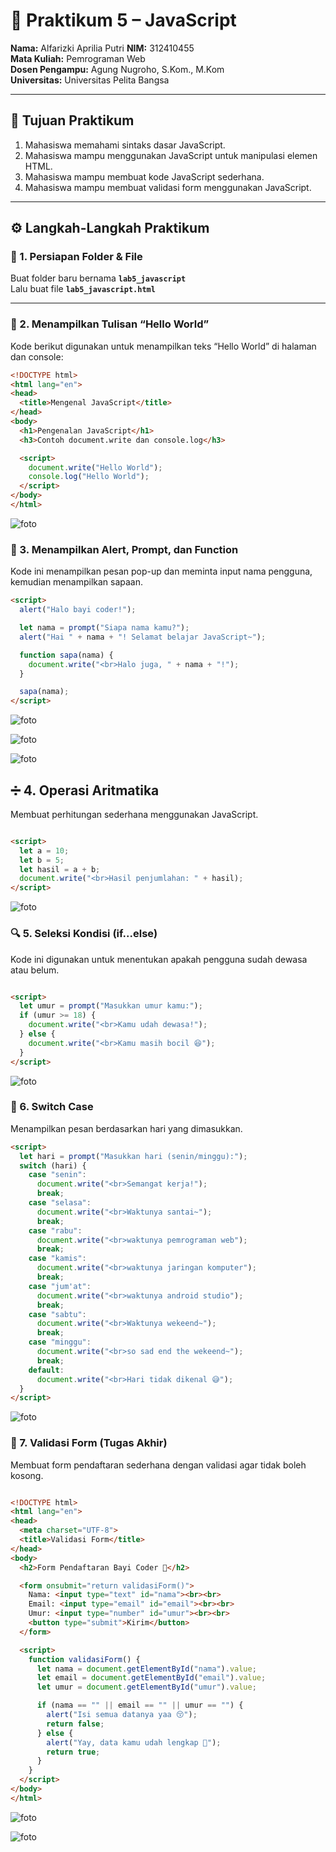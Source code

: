 # 🧾 Praktikum 5 – JavaScript

**Nama:** Alfarizki Aprilia Putri
**NIM:** 312410455  
**Mata Kuliah:** Pemrograman Web  
**Dosen Pengampu:** Agung Nugroho, S.Kom., M.Kom  
**Universitas:** Universitas Pelita Bangsa  

---

## 🎯 Tujuan Praktikum
1. Mahasiswa memahami sintaks dasar JavaScript.  
2. Mahasiswa mampu menggunakan JavaScript untuk manipulasi elemen HTML.  
3. Mahasiswa mampu membuat kode JavaScript sederhana.  
4. Mahasiswa mampu membuat validasi form menggunakan JavaScript.  

---

## ⚙️ Langkah-Langkah Praktikum

### 🧩 1. Persiapan Folder & File
Buat folder baru bernama **`lab5_javascript`**  
Lalu buat file **`lab5_javascript.html`**

---

### 🍼 2. Menampilkan Tulisan “Hello World”
Kode berikut digunakan untuk menampilkan teks “Hello World” di halaman dan console:

```html
<!DOCTYPE html>
<html lang="en">
<head>
  <title>Mengenal JavaScript</title>
</head>
<body>
  <h1>Pengenalan JavaScript</h1>
  <h3>Contoh document.write dan console.log</h3>

  <script>
    document.write("Hello World");
    console.log("Hello World");
  </script>
</body>
</html>

```

![foto](https://github.com/aprilia55/Lab5web/blob/e54e0cd9f7f5b01b650ae5055abc718d06dd3e21/hello%20world.png)

### 💬 3. Menampilkan Alert, Prompt, dan Function

Kode ini menampilkan pesan pop-up dan meminta input nama pengguna, kemudian menampilkan sapaan.

```html
<script>
  alert("Halo bayi coder!");

  let nama = prompt("Siapa nama kamu?");
  alert("Hai " + nama + "! Selamat belajar JavaScript~");

  function sapa(nama) {
    document.write("<br>Halo juga, " + nama + "!");
  }

  sapa(nama);
</script>

```
![foto](https://github.com/aprilia55/Lab5web/blob/e54e0cd9f7f5b01b650ae5055abc718d06dd3e21/pop%20up%201.png)

![foto](https://github.com/aprilia55/Lab5web/blob/e54e0cd9f7f5b01b650ae5055abc718d06dd3e21/pop%20up2.png)

![foto](https://github.com/aprilia55/Lab5web/blob/e54e0cd9f7f5b01b650ae5055abc718d06dd3e21/hasil%20pop%20up.png)

## ➗ 4. Operasi Aritmatika

Membuat perhitungan sederhana menggunakan JavaScript.

```html

<script>
  let a = 10;
  let b = 5;
  let hasil = a + b;
  document.write("<br>Hasil penjumlahan: " + hasil);
</script>

```
![foto](https://github.com/aprilia55/Lab5web/blob/e54e0cd9f7f5b01b650ae5055abc718d06dd3e21/hasil%20perjumlahan.png)

### 🔍 5. Seleksi Kondisi (if...else)

Kode ini digunakan untuk menentukan apakah pengguna sudah dewasa atau belum.

```html

<script>
  let umur = prompt("Masukkan umur kamu:");
  if (umur >= 18) {
    document.write("<br>Kamu udah dewasa!");
  } else {
    document.write("<br>Kamu masih bocil 😆");
  }
</script>

```
![foto](https://github.com/aprilia55/Lab5web/blob/c8f89b9131dc932c988b5a10263f6656554f6d47/hasil%20umur.png)

### 🔄 6. Switch Case

Menampilkan pesan berdasarkan hari yang dimasukkan.

```html
<script>
  let hari = prompt("Masukkan hari (senin/minggu):");
  switch (hari) {
    case "senin":
      document.write("<br>Semangat kerja!");
      break;
    case "selasa":
      document.write("<br>Waktunya santai~");
      break;
    case "rabu":
      document.write("<br>waktunya pemrograman web");
      break;
    case "kamis":
      document.write("<br>waktunya jaringan komputer");
      break;
    case "jum'at":
      document.write("<br>waktunya android studio");
      break;
    case "sabtu":
      document.write("<br>Waktunya wekeend~");
      break;
    case "minggu":
      document.write("<br>so sad end the wekeend~");
      break;
    default:
      document.write("<br>Hari tidak dikenal 😅");
  }
</script>


```

![foto]()

### 📝 7. Validasi Form (Tugas Akhir)

Membuat form pendaftaran sederhana dengan validasi agar tidak boleh kosong.

``` html

<!DOCTYPE html>
<html lang="en">
<head>
  <meta charset="UTF-8">
  <title>Validasi Form</title>
</head>
<body>
  <h2>Form Pendaftaran Bayi Coder 🍼</h2>

  <form onsubmit="return validasiForm()">
    Nama: <input type="text" id="nama"><br><br>
    Email: <input type="email" id="email"><br><br>
    Umur: <input type="number" id="umur"><br><br>
    <button type="submit">Kirim</button>
  </form>

  <script>
    function validasiForm() {
      let nama = document.getElementById("nama").value;
      let email = document.getElementById("email").value;
      let umur = document.getElementById("umur").value;

      if (nama == "" || email == "" || umur == "") {
        alert("Isi semua datanya yaa 😚");
        return false;
      } else {
        alert("Yay, data kamu udah lengkap 🎉");
        return true;
      }
    }
  </script>
</body>
</html>


```

![foto]()

![foto]()





